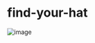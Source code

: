 # find-your-hat


![image](https://github.com/Olfredos6/find-your-hat/assets/13703962/18b52fde-1b2f-41f5-8205-9558e3e63667)
